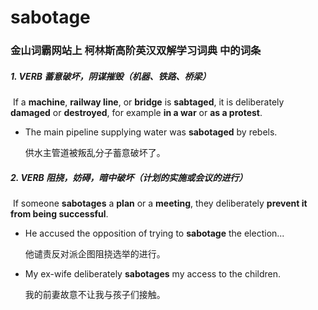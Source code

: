 # sabotage

### 金山词霸网站上 柯林斯高阶英汉双解学习词典 中的词条

##### 1. VERB 蓄意破坏，阴谋摧毁（机器、铁路、桥梁）

​	If a **machine**, **railway line**, or **bridge** is **sabtaged**, it is deliberately **damaged** or **destroyed**, for example **in a war** or **as a protest**.

- The main pipeline supplying water was **sabotaged** by rebels.

  供水主管道被叛乱分子蓄意破坏了。

##### 2. VERB 阻挠，妨碍，暗中破坏（计划的实施或会议的进行）

​	If someone **sabotages** a **plan** or a **meeting**, they deliberately **prevent it from being successful**.

- He accused the opposition of trying to **sabotage** the election...

  他谴责反对派企图阻挠选举的进行。

- My ex-wife deliberately **sabotages** my access to the children.

  我的前妻故意不让我与孩子们接触。

​	



​	



​	



​	



​	




